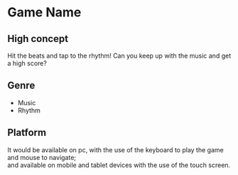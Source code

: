 # Game Name

## High concept

Hit the beats and tap to the rhythm! Can you keep up with the music and get a high score?

## Genre

* Music
* Rhythm

## Platform

It would be available on pc, with the use of the keyboard to play the game and mouse to navigate;  
and available on mobile and tablet devices with the use of the touch screen.

